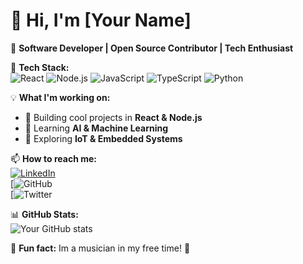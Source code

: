 # 👋 Hi, I'm [Your Name]  

🚀 **Software Developer | Open Source Contributor | Tech Enthusiast**  

🔧 **Tech Stack:**  
![React](https://img.shields.io/badge/-React-61DAFB?logo=react&logoColor=white&style=flat-square)
![Node.js](https://img.shields.io/badge/-Node.js-339933?logo=node.js&logoColor=white&style=flat-square)
![JavaScript](https://img.shields.io/badge/-JavaScript-F7DF1E?logo=javascript&logoColor=black&style=flat-square)
![TypeScript](https://img.shields.io/badge/-TypeScript-3178C6?logo=typescript&logoColor=white&style=flat-square)
![Python](https://img.shields.io/badge/-Python-3776AB?logo=python&logoColor=white&style=flat-square)

💡 **What I'm working on:**  
- 🔭 Building cool projects in **React & Node.js**  
- 🤖 Learning **AI & Machine Learning**  
- 🚀 Exploring **IoT & Embedded Systems**  

📫 **How to reach me:**  
[![LinkedIn](https://img.shields.io/badge/-LinkedIn-0077B5?logo=linkedin&logoColor=white&style=flat-square)](www.linkedin.com/in/oliver-sørensen-868635339)  
[![GitHub]()  
[![Twitter]()  

📊 **GitHub Stats:**  
![Your GitHub stats](https://github-readme-stats.vercel.app/api?username=Olsedyr&show_icons=true&theme=radical)

🎵 **Fun fact:** Im a musician in my free time! 🎸

